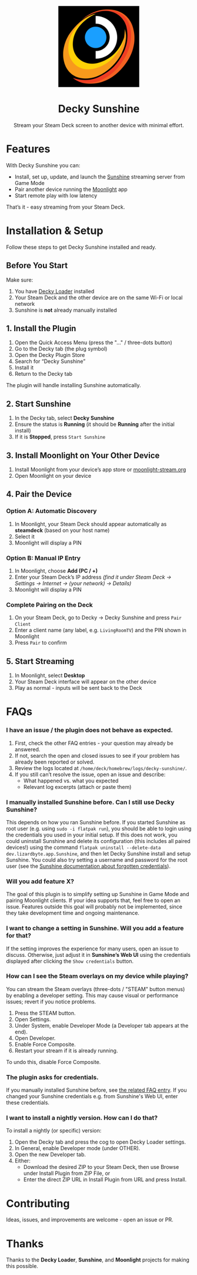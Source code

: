 <div align="center">
  <img height="220" width="auto" src="assets/Decky_Sunshine_Logo.png " alt="Decky Sunshine Logo" />
  <h1>Decky Sunshine</h1>
  <p>Stream your Steam Deck screen to another device with minimal effort.</p>
</div>

# Features
With Decky Sunshine you can:
- Install, set up, update, and launch the [Sunshine](https://app.lizardbyte.dev/Sunshine/) streaming server from Game Mode
- Pair another device running the [Moonlight](https://moonlight-stream.org/) app
- Start remote play with low latency

That’s it - easy streaming from your Steam Deck.

# Installation & Setup
Follow these steps to get Decky Sunshine installed and ready.

## Before You Start
Make sure:
1. You have [Decky Loader](https://decky.xyz) installed
2. Your Steam Deck and the other device are on the same Wi-Fi or local network
3. Sunshine is **not** already manually installed

## 1. Install the Plugin
1. Open the Quick Access Menu (press the "…" / three-dots button)
2. Go to the Decky tab (the plug symbol)
3. Open the Decky Plugin Store
4. Search for “Decky Sunshine”
5. Install it
6. Return to the Decky tab

The plugin will handle installing Sunshine automatically.

## 2. Start Sunshine
1. In the Decky tab, select **Decky Sunshine**
2. Ensure the status is **Running** (it should be **Running** after the initial install)
3. If it is **Stopped**, press `Start Sunshine`

## 3. Install Moonlight on Your Other Device
1. Install Moonlight from your device’s app store or [moonlight-stream.org](https://moonlight-stream.org/)
2. Open Moonlight on your device

## 4. Pair the Device

### Option A: Automatic Discovery
1. In Moonlight, your Steam Deck should appear automatically as **steamdeck** (based on your host name)
2. Select it
3. Moonlight will display a PIN

### Option B: Manual IP Entry
1. In Moonlight, choose **Add (PC / +)**
2. Enter your Steam Deck’s IP address
   *(find it under Steam Deck → Settings → Internet → (your network) → Details)*
3. Moonlight will display a PIN

### Complete Pairing on the Deck
1. On your Steam Deck, go to Decky → Decky Sunshine and press `Pair Client`
2. Enter a client name (any label, e.g. `LivingRoomTV`) and the PIN shown in Moonlight
3. Press `Pair` to confirm

## 5. Start Streaming
1. In Moonlight, select **Desktop**
2. Your Steam Deck interface will appear on the other device
3. Play as normal - inputs will be sent back to the Deck

# FAQs
### I have an issue / the plugin does not behave as expected.
1. First, check the other FAQ entries - your question may already be answered.
2. If not, search the open and closed issues to see if your problem has already been reported or solved.
2. Review the logs located at `/home/deck/homebrew/logs/decky-sunshine/`.
3. If you still can’t resolve the issue, open an issue and describe:
   - What happened vs. what you expected
   - Relevant log excerpts (attach or paste them)

### I manually installed Sunshine before. Can I still use Decky Sunshine?<a id="faq-installedBefore"></a>
This depends on how you ran Sunshine before. If you started Sunshine as root user (e.g. using `sudo -i flatpak run`), you should be able to login using the credentials you used in your initial setup. If this does not work, you could uninstall Sunshine and delete its configuration (this includes all paired devices!) using the command `flatpak uninstall --delete-data dev.lizardbyte.app.Sunshine`, and then let Decky Sunshine install and setup Sunshine. You could also try setting a username and password for the root user (see the [Sunshine documentation about forgotten credentials](https://docs.lizardbyte.dev/projects/sunshine/master/md_docs_2troubleshooting.html#forgotten-credentials)).

### Will you add feature X?
The goal of this plugin is to simplify setting up Sunshine in Game Mode and pairing Moonlight clients.
If your idea supports that, feel free to open an issue. Features outside this goal will probably not be implemented, since they take development time and ongoing maintenance.

### I want to change a setting in Sunshine. Will you add a feature for that?
If the setting improves the experience for many users, open an issue to discuss.
Otherwise, just adjust it in **Sunshine’s Web UI** using the credentials displayed after clicking the `Show credentials` button.

### How can I see the Steam overlays on my device while playing?
You can stream the Steam overlays (three-dots / "STEAM" button menus) by enabling a developer setting. This may cause visual or performance issues; revert if you notice problems.

1. Press the STEAM button.
2. Open Settings.
3. Under System, enable Developer Mode (a Developer tab appears at the end).
4. Open Developer.
5. Enable Force Composite.
6. Restart your stream if it is already running.

To undo this, disable Force Composite.

### The plugin asks for credentials.
If you manually installed Sunshine before, see [the related FAQ entry](#faq-installedBefore).
If you changed your Sunshine credentials e.g. from Sunshine's Web UI, enter these credentials.

### I want to install a nightly version. How can I do that?
To install a nightly (or specific) version:
1. Open the Decky tab and press the cog to open Decky Loader settings.
2. In General, enable Developer mode (under OTHER).
3. Open the new Developer tab.
4. Either:
    - Download the desired ZIP to your Steam Deck, then use Browse under Install Plugin from ZIP File, or
    - Enter the direct ZIP URL in Install Plugin from URL and press Install.

# Contributing
Ideas, issues, and improvements are welcome - open an issue or PR.

# Thanks
Thanks to the **Decky Loader**, **Sunshine**, and **Moonlight** projects for making this possible.
